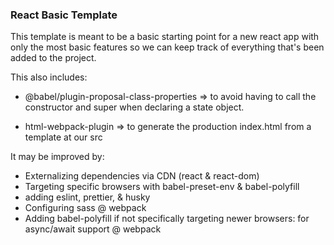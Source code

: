 ### React Basic Template

This template is meant to be a basic starting point for a new react app with only the most basic features so we can keep track of everything that's been added to the project.

This also includes:

- @babel/plugin-proposal-class-properties => to avoid having to call the constructor and super when declaring a state object.

- html-webpack-plugin => to generate the production index.html from a template at our src

It may be improved by: 

- Externalizing dependencies via CDN (react & react-dom)
- Targeting specific browsers with babel-preset-env & babel-polyfill
- adding eslint, prettier, & husky
- Configuring sass @ webpack
- Adding babel-polyfill if not specifically targeting newer browsers: for async/await support @ webpack
